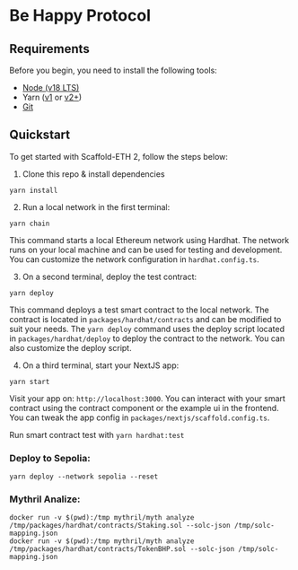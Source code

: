 # Be Happy Protocol

## Requirements

Before you begin, you need to install the following tools:

- [Node (v18 LTS)](https://nodejs.org/en/download/)
- Yarn ([v1](https://classic.yarnpkg.com/en/docs/install/) or [v2+](https://yarnpkg.com/getting-started/install))
- [Git](https://git-scm.com/downloads)

## Quickstart

To get started with Scaffold-ETH 2, follow the steps below:

1. Clone this repo & install dependencies

```
yarn install
```

2. Run a local network in the first terminal:

```
yarn chain
```

This command starts a local Ethereum network using Hardhat. The network runs on your local machine and can be used for testing and development. You can
customize the network configuration in `hardhat.config.ts`.

3. On a second terminal, deploy the test contract:

```
yarn deploy
```

This command deploys a test smart contract to the local network. The contract is located in `packages/hardhat/contracts` and can be modified to suit your needs.
The `yarn deploy` command uses the deploy script located in `packages/hardhat/deploy` to deploy the contract to the network. You can also customize the deploy
script.

4. On a third terminal, start your NextJS app:

```
yarn start
```

Visit your app on: `http://localhost:3000`. You can interact with your smart contract using the contract component or the example ui in the frontend. You can
tweak the app config in `packages/nextjs/scaffold.config.ts`.

Run smart contract test with `yarn hardhat:test`

### Deploy to Sepolia:

``` 
yarn deploy --network sepolia --reset
```

### Mythril Analize:

``` 
docker run -v $(pwd):/tmp mythril/myth analyze /tmp/packages/hardhat/contracts/Staking.sol --solc-json /tmp/solc-mapping.json
docker run -v $(pwd):/tmp mythril/myth analyze /tmp/packages/hardhat/contracts/TokenBHP.sol --solc-json /tmp/solc-mapping.json
```